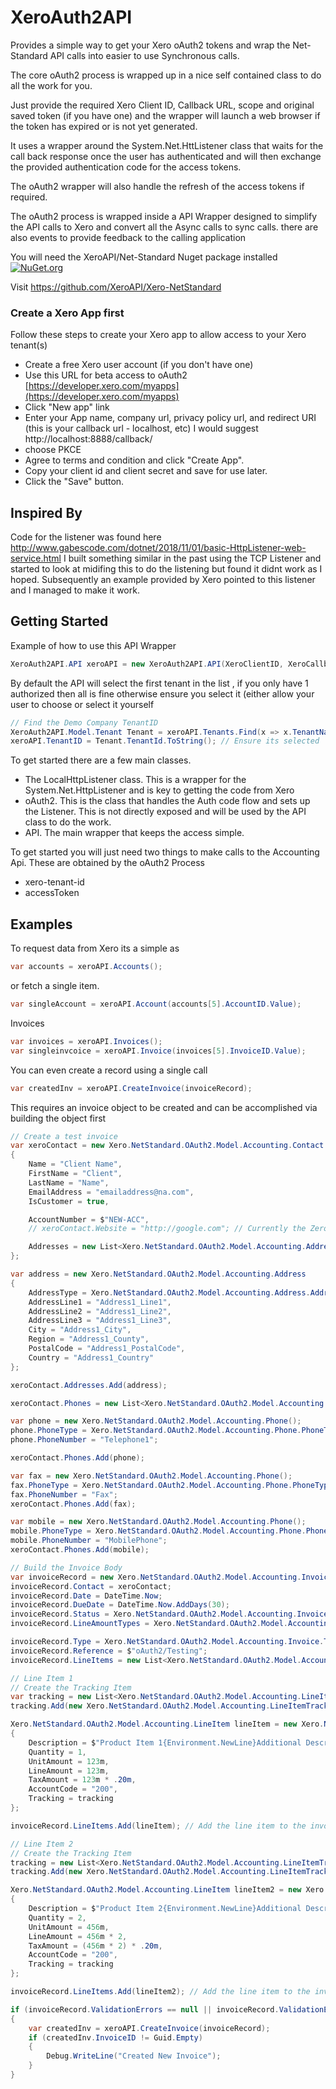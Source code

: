 # XeroAuth2API
Provides a simple way to get your Xero oAuth2 tokens and wrap the Net-Standard API calls into easier to use Synchronous calls.

The core oAuth2 process is wrapped up in a nice self contained class to do all the work for you.

Just provide the required Xero Client ID, Callback URL, scope and original saved token (if you have one) and the wrapper will launch a web browser if the token has expired or is not yet generated.

It uses a wrapper around the System.Net.HttListener class that waits for the call back response once the user has authenticated and will then exchange the provided authentication code for the access tokens.

The oAuth2 wrapper will also handle the refresh of the access tokens if required.

The oAuth2 process is wrapped inside a API Wrapper designed to simplify the API calls to Xero and convert all the Async calls to sync calls. there are also events to provide feedback to the calling application

You will need the XeroAPI/Net-Standard Nuget package installed
[![NuGet.org](https://img.shields.io/badge/NuGet.org-Xero.NetStandard.OAuth2-brightgreen?style=plastic&logo=appveyor)](https://www.nuget.org/packages/Xero.NetStandard.OAuth2/)

Visit https://github.com/XeroAPI/Xero-NetStandard

### Create a Xero App first 
Follow these steps to create your Xero app to allow access to your Xero tenant(s)

* Create a free Xero user account (if you don't have one)
* Use this URL for beta access to oAuth2 [https://developer.xero.com/myapps](https://developer.xero.com/myapps)
* Click "New app" link
* Enter your App name, company url, privacy policy url, and redirect URI (this is your callback url - localhost, etc) I would suggest http://localhost:8888/callback/
* choose PKCE
* Agree to terms and condition and click "Create App".
* Copy your client id and client secret and save for use later.
* Click the "Save" button. 

## Inspired By
Code for the listener was found here
http://www.gabescode.com/dotnet/2018/11/01/basic-HttpListener-web-service.html 
I built something similar in the past using the TCP Listener and started to look at midifing this to do the listening but found it didnt work as I hoped. Subsequently an example provided by Xero pointed to this listener and I managed to make it work.


## Getting Started
Example of how to use this API Wrapper

```c#
XeroAuth2API.API xeroAPI = new XeroAuth2API.API(XeroClientID, XeroCallbackUri, XeroScope, XeroState, savedAccessToken);
```
By default the API will select the first tenant in the list , if you only have 1 authorized then all is fine otherwise ensure you select it (either allow your user to choose or select it yourself

```c#
// Find the Demo Company TenantID
XeroAuth2API.Model.Tenant Tenant = xeroAPI.Tenants.Find(x => x.TenantName.ToLower() == "demo company (uk)");
xeroAPI.TenantID = Tenant.TenantId.ToString(); // Ensure its selected
```

To get started there are a few main classes.

* The LocalHttpListener class. This is a wrapper for the System.Net.HttpListener and is key to getting the code from Xero
* oAuth2. This is the class that handles the Auth code flow and sets up the Listener. This is not directly exposed and will be used by the API class to do the work.
* API. The main wrapper that keeps the access simple.

To get started you will just need two things to make calls to the Accounting Api. These are obtained by the oAuth2 Process
* xero-tenant-id
* accessToken

## Examples

To request data from Xero its a simple as

```c#
var accounts = xeroAPI.Accounts(); 
```
or fetch a single item.

```c#
var singleAccount = xeroAPI.Account(accounts[5].AccountID.Value);
```
Invoices
```c#
var invoices = xeroAPI.Invoices();
var singleinvcoice = xeroAPI.Invoice(invoices[5].InvoiceID.Value);
```

You can even create a record using a single call

```c#
var createdInv = xeroAPI.CreateInvoice(invoiceRecord);
```

This requires an invoice object to be created and can be accomplished via building the object first

```c#
// Create a test invoice
var xeroContact = new Xero.NetStandard.OAuth2.Model.Accounting.Contact
{
    Name = "Client Name",
    FirstName = "Client",
    LastName = "Name",
    EmailAddress = "emailaddress@na.com",
    IsCustomer = true,

    AccountNumber = $"NEW-ACC",
    // xeroContact.Website = "http://google.com"; // Currently the Zero API has this read only!!

    Addresses = new List<Xero.NetStandard.OAuth2.Model.Accounting.Address>()
};

var address = new Xero.NetStandard.OAuth2.Model.Accounting.Address
{
    AddressType = Xero.NetStandard.OAuth2.Model.Accounting.Address.AddressTypeEnum.STREET,
    AddressLine1 = "Address1_Line1",
    AddressLine2 = "Address1_Line2",
    AddressLine3 = "Address1_Line3",
    City = "Address1_City",
    Region = "Address1_County",
    PostalCode = "Address1_PostalCode",
    Country = "Address1_Country"
};

xeroContact.Addresses.Add(address);

xeroContact.Phones = new List<Xero.NetStandard.OAuth2.Model.Accounting.Phone>();

var phone = new Xero.NetStandard.OAuth2.Model.Accounting.Phone();
phone.PhoneType = Xero.NetStandard.OAuth2.Model.Accounting.Phone.PhoneTypeEnum.DEFAULT;
phone.PhoneNumber = "Telephone1";

xeroContact.Phones.Add(phone);

var fax = new Xero.NetStandard.OAuth2.Model.Accounting.Phone();
fax.PhoneType = Xero.NetStandard.OAuth2.Model.Accounting.Phone.PhoneTypeEnum.FAX;
fax.PhoneNumber = "Fax";
xeroContact.Phones.Add(fax);

var mobile = new Xero.NetStandard.OAuth2.Model.Accounting.Phone();
mobile.PhoneType = Xero.NetStandard.OAuth2.Model.Accounting.Phone.PhoneTypeEnum.MOBILE;
mobile.PhoneNumber = "MobilePhone";
xeroContact.Phones.Add(mobile);

// Build the Invoice Body
var invoiceRecord = new Xero.NetStandard.OAuth2.Model.Accounting.Invoice();
invoiceRecord.Contact = xeroContact;
invoiceRecord.Date = DateTime.Now;
invoiceRecord.DueDate = DateTime.Now.AddDays(30);
invoiceRecord.Status = Xero.NetStandard.OAuth2.Model.Accounting.Invoice.StatusEnum.DRAFT;
invoiceRecord.LineAmountTypes = Xero.NetStandard.OAuth2.Model.Accounting.LineAmountTypes.Exclusive;

invoiceRecord.Type = Xero.NetStandard.OAuth2.Model.Accounting.Invoice.TypeEnum.ACCREC;
invoiceRecord.Reference = $"oAuth2/Testing";
invoiceRecord.LineItems = new List<Xero.NetStandard.OAuth2.Model.Accounting.LineItem>();

// Line Item 1
// Create the Tracking Item
var tracking = new List<Xero.NetStandard.OAuth2.Model.Accounting.LineItemTracking>();
tracking.Add(new Xero.NetStandard.OAuth2.Model.Accounting.LineItemTracking { Name = "Region", Option = "Eastside" });

Xero.NetStandard.OAuth2.Model.Accounting.LineItem lineItem = new Xero.NetStandard.OAuth2.Model.Accounting.LineItem
{
    Description = $"Product Item 1{Environment.NewLine}Additional Description text",
    Quantity = 1,
    UnitAmount = 123m,
    LineAmount = 123m,
    TaxAmount = 123m * .20m,
    AccountCode = "200",
    Tracking = tracking
};

invoiceRecord.LineItems.Add(lineItem); // Add the line item to the invoice object

// Line Item 2
// Create the Tracking Item
tracking = new List<Xero.NetStandard.OAuth2.Model.Accounting.LineItemTracking>();
tracking.Add(new Xero.NetStandard.OAuth2.Model.Accounting.LineItemTracking { Name = "Region", Option = "South" });

Xero.NetStandard.OAuth2.Model.Accounting.LineItem lineItem2 = new Xero.NetStandard.OAuth2.Model.Accounting.LineItem
{
    Description = $"Product Item 2{Environment.NewLine}Additional Description text2",
    Quantity = 2,
    UnitAmount = 456m,
    LineAmount = 456m * 2,
    TaxAmount = (456m * 2) * .20m,
    AccountCode = "200",
    Tracking = tracking
};

invoiceRecord.LineItems.Add(lineItem2); // Add the line item to the invoice object             

if (invoiceRecord.ValidationErrors == null || invoiceRecord.ValidationErrors.Count == 0)
{
    var createdInv = xeroAPI.CreateInvoice(invoiceRecord);
    if (createdInv.InvoiceID != Guid.Empty)
    {
        Debug.WriteLine("Created New Invoice");
    }
}

```            





